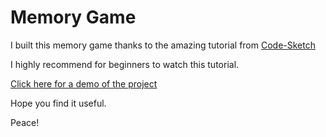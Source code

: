 # Memory Game

I built this memory game thanks to the amazing tutorial from [Code-Sketch](https://www.youtube.com/watch?v=eMhiMsEC9Uk&list=PLLX1I3KXZ-YH-woTgiCfONMya39-Ty8qw)

I highly recommend for beginners to watch this tutorial.

[Click here for a demo of the project](https://aminbeheshti.com/projects/memory/)

Hope you find it useful.

Peace!
